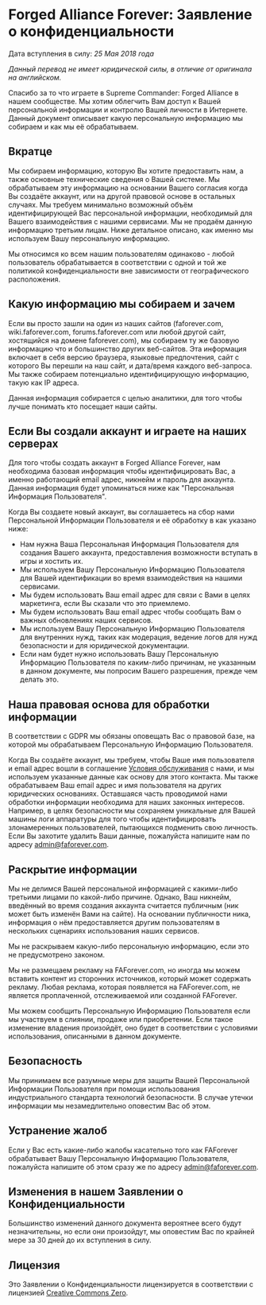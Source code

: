 # Forged Alliance Forever: Заявление о конфиденциальности

Дата вступления в силу: _25 Мая 2018 года_

_Данный перевод не имеет юридической силы, в отличие от оригинала на английском._

Спасибо за то что играете в Supreme Commander: Forged Alliance в нашем сообществе. Мы хотим облегчить Вам доступ к Вашей персональной информации и контролю Вашей личности в Интернете. Данный документ описывает какую персональную информацию мы собираем и как мы её обрабатываем.

## Вкратце

Мы собираем информацию, которую Вы хотите предоставить нам, а также основные технические сведения о Вашей системе. Мы обрабатываем эту информацию на основании Вашего согласия когда Вы создаёте аккаунт, или на другой правовой основе в остальных случаях. Мы требуем минимально возможный объём идентифицирующей Вас персональной информации, необходимый для Вашего взаимодействия с нашими сервисами. Мы не продаём данную информацию третьим лицам. Ниже детальное описано, как именно мы используем Вашу персональную информацию.

Мы относимся ко всем нашим пользователям одинаково - любой пользователь обрабатывается в соответствии с одной и той же политикой конфиденциальности вне зависимости от географического расположения.

## Какую информацию мы собираем и зачем

Если вы просто зашли на один из наших сайтов (faforever.com, wiki.faforever.com, forums.faforever.com или любой другой сайт, хостящийся на домене faforever.com), мы собираем ту же базовую информацию что и большинство других веб-сайтов. Эта информация включает в себя версию браузера, языковые предпочтения, сайт с которого Вы перешли на наш сайт, и дата/время каждого веб-запроса. Мы также собираем потенциально идентифицирующую информацию, такую как IP адреса.

Данная информация собирается с целью аналитики, для того чтобы лучше понимать кто посещает наши сайты.

## Если Вы создали аккаунт и играете на наших серверах

Для того чтобы создать аккаунт в Forged Alliance Forever, нам необходима базовая информация чтобы идентифицировать Вас, а именно работающий email адрес, никнейм и пароль для аккаунта. Данная информация будет упоминаться ниже как "Персональная Информация Пользователя".

Когда Вы создаете новый аккаунт, вы соглашаетесь на сбор нами Персональной Информации Пользователя и её обработку в как указано ниже:

 - Нам нужна Ваша Персональная Информация Пользователя для создания Вашего аккаунта, предоставления возможности вступать в игры и хостить их.
 - Мы используем Вашу Персональную Информацию Пользователя для Вашей идентификации во время взаимодействия на нашими сервисами.
 - Мы будем использовать Ваш email адрес для связи с Вами в целях маркетинга, если Вы сказали что это приемлемо.
 - Мы будем использовать Ваш email адрес чтобы сообщать Вам о важных обновлениях наших сервисов.
 - Мы используем Вашу Персональную Информацию Пользователя для внутренних нужд, таких как модерация, ведение логов для нужд безопасности и для юридической документации.
 - Если нам будет нужно использовать Вашу Персональную Информацию Пользователя по каким-либо причинам, не указанным в данном документе, мы попросим Вашего разрешения, прежде чем делать это.

## Наша правовая основа для обработки информации

В соответствии с GDPR мы обязаны оповещать Вас о правовой базе, на которой мы обрабатываем Персональную Информацию Пользователя.

Когда Вы создаёте аккаунт, мы требуем, чтобы Ваше имя пользователя и email адрес вошли в соглашение [Условия обслуживания](https://www.faforever.com/tos) с нами, и мы используем указанные данные как основу для этого контакта. Мы также обрабатываем Ваш email адрес и имя пользователя на других юридических основаниях.
Оставшаяся часть проводимой нами обработки информации необходима для наших законных интересов. Например, в целях безопасности мы сохраняем уникальные для Вашей машины логи аппаратуры для того чтобы идентифицировать злонамеренных пользователей, пытающихся подменить свою личность.
Если Вы захотите удалить Ваши данные, пожалуйста напишите нам по адресу [admin@faforever.com](mailto:admin@faforever.com).

## Раскрытие информации
Мы не делимся Вашей персональной информацией с какими-либо третьими лицами по какой-либо причине. Однако, Ваш никнейм, введённый во время создания аккаунта считается публичным (ник может быть изменён Вами на сайте). На основании публичности ника, информация о нём предоставляется другим пользователям в нескольких сценариях использования наших сервисов.

Мы не раскрываем какую-либо персональную информацию, если это не предусмотрено законом.

Мы не размещаем рекламу на FAForever.com, но иногда мы можем вставить контент из сторонних источников, который может содержать рекламу. Любая реклама, которая появляется на FAForever.com, не является проплаченной, отслеживаемой или созданной FAForever.

Мы можем сообщить Персональную Информацию Пользователя если мы участвуем в слиянии, продаже или приобретении. Если такое изменение владения произойдёт, оно будет в соответствии с условиями использования, описанными в данном документе.

## Безопасность
Мы принимаем все разумные меры для защиты Вашей Персональной Информации Пользователя при помощи использования индустриального стандарта технологий безопасности. В случае утечки информации мы незамедлительно оповестим Вас об этом.

## Устранение жалоб

Если у Вас есть какие-либо жалобы касательно того как FAForever обрабатывает Вашу Персональную Информацию Пользователя, пожалуйста напишите об этом сразу же по адресу [admin@faforever.com](mailto:admin@faforever.com).

## Изменения в нашем Заявлении о Конфиденциальности

Большинство изменений данного документа вероятнее всего будут незначительны, но если они произойдут, мы оповестим Вас по крайней мере за 30 дней до их вступления в силу.

## Лицензия

Это Заявлении о Конфиденциальности лицензируется в соответствии с лицензией [Creative Commons Zero](https://creativecommons.org/publicdomain/zero/1.0/).
